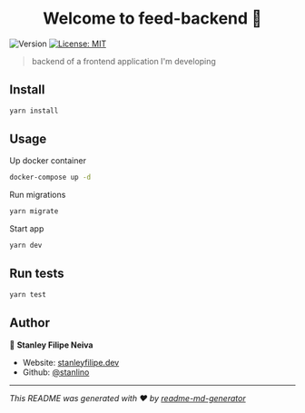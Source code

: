 <h1 align="center">Welcome to feed-backend 👋</h1>
<p>
  <img alt="Version" src="https://img.shields.io/badge/version-1.0.0-blue.svg?cacheSeconds=2592000" />
  <a href="#" target="_blank">
    <img alt="License: MIT" src="https://img.shields.io/badge/License-MIT-yellow.svg" />
  </a>
</p>

> backend of a frontend application I'm developing

## Install

```sh
yarn install
```

## Usage

Up docker container
```sh
docker-compose up -d
```

Run migrations
```sh
yarn migrate
```

Start app
```sh
yarn dev
```

## Run tests

```sh
yarn test
```

## Author

👤 **Stanley Filipe Neiva**

* Website: [stanleyfilipe.dev](stanleyfilipe.dev)
* Github: [@stanlino](https://github.com/stanlino)

***
_This README was generated with ❤️ by [readme-md-generator](https://github.com/kefranabg/readme-md-generator)_